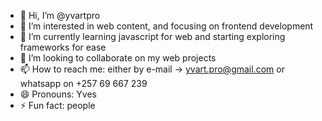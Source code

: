 - 👋 Hi, I’m @yvartpro
- 👀 I’m interested in web content, and focusing on frontend development
- 🌱 I’m currently learning javascript for web and starting exploring frameworks for ease
- 💞️ I’m looking to collaborate on my web projects
- 📫 How to reach me: either by e-mail -> yvart.pro@gmail.com or whatsapp on +257 69 667 239
- 😄 Pronouns: Yves
- ⚡ Fun fact: people

<!---
yvartpro/yvartpro is a ✨ special ✨ repository because its `README.md` (this file) appears on your GitHub profile.
You can click the Preview link to take a look at your changes.
--->
